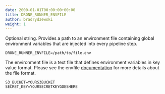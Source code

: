 ```yaml
---
date: 2000-01-01T00:00:00+00:00
title: DRONE_RUNNER_ENVFILE
author: bradrydzewski
weight: 1
---
```


Optional string. Provides a path to an environment file containing global environment variables that are injected into every pipeline step.

```
DRONE_RUNNER_ENVFILE=/path/to/file.env
```

The environment file is a text file that defines environment variables in key value format. Please see the envfile [documentation](https://github.com/joho/godotenv) for more details about the file format.

```
S3_BUCKET=YOURS3BUCKET
SECRET_KEY=YOURSECRETKEYGOESHERE
```
